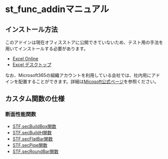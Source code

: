 # st_func_addinマニュアル

## インストール方法

このアドインは現在オフィスストアに公開できていないため、テスト用の手法を用いてインストールする必要があります。

* [Excel Online](install_web.md)
* [Excel デスクトップ](install_desktop.md)

なお、Microsoft365の組織アカウントを利用している会社では、社内用にアドインを配置することができます。詳細は[Micosoft公式ページ](https://learn.microsoft.com/ja-jp/office/dev/add-ins/publish/publish)を参照ください。

## カスタム関数の仕様

### 断面性能関数

* [STF.secBuildBox関数](functions/sec_build_box.md)
* [STF.secBuildH関数](functions/sec_build_h.md)
* [STF.secFlatBar関数](functions/sec_flat_bar.md)
* [STF.secPipe関数](functions/sec_pipe.md)
* [STF.secRoundBar関数](functions/sec_round_bar.md)